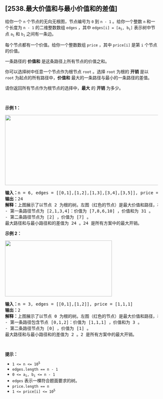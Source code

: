 ## [2538.最大价值和与最小价值和的差值]
<p>给你一个 <code>n</code>&nbsp;个节点的无向无根图，节点编号为&nbsp;<code>0</code>&nbsp;到&nbsp;<code>n - 1</code>&nbsp;。给你一个整数&nbsp;<code>n</code>&nbsp;和一个长度为 <code>n - 1</code>&nbsp;的二维整数数组&nbsp;<code>edges</code>&nbsp;，其中&nbsp;<code>edges[i] = [a<sub>i</sub>, b<sub>i</sub>]</code>&nbsp;表示树中节点&nbsp;<code>a<sub>i</sub></code> 和&nbsp;<code>b<sub>i</sub></code>&nbsp;之间有一条边。</p>

<p>每个节点都有一个价值。给你一个整数数组&nbsp;<code>price</code>&nbsp;，其中&nbsp;<code>price[i]</code>&nbsp;是第 <code>i</code>&nbsp;个节点的价值。</p>

<p>一条路径的 <strong>价值和</strong>&nbsp;是这条路径上所有节点的价值之和。</p>

<p>你可以选择树中任意一个节点作为根节点&nbsp;<code>root</code>&nbsp;。选择 <code>root</code>&nbsp;为根的 <strong>开销</strong>&nbsp;是以 <code>root</code>&nbsp;为起点的所有路径中，<strong>价值和</strong>&nbsp;最大的一条路径与最小的一条路径的差值。</p>

<p>请你返回所有节点作为根节点的选择中，<strong>最大</strong>&nbsp;的 <strong>开销</strong>&nbsp;为多少。</p>

<p>&nbsp;</p>

<p><strong>示例 1：</strong></p>

<p><img alt="" src="https://assets.leetcode.com/uploads/2022/12/01/example14.png" style="width: 556px; height: 231px;" /></p>

<pre>
<b>输入：</b>n = 6, edges = [[0,1],[1,2],[1,3],[3,4],[3,5]], price = [9,8,7,6,10,5]
<b>输出：</b>24
<b>解释：</b>上图展示了以节点 2 为根的树。左图（红色的节点）是最大价值和路径，右图（蓝色的节点）是最小价值和路径。
- 第一条路径节点为 [2,1,3,4]：价值为 [7,8,6,10] ，价值和为 31 。
- 第二条路径节点为 [2] ，价值为 [7] 。
最大路径和与最小路径和的差值为 24 。24 是所有方案中的最大开销。
</pre>

<p><strong>示例 2：</strong></p>

<p><img alt="" src="https://assets.leetcode.com/uploads/2022/11/24/p1_example2.png" style="width: 352px; height: 184px;" /></p>

<pre>
<b>输入：</b>n = 3, edges = [[0,1],[1,2]], price = [1,1,1]
<b>输出：</b>2
<b>解释：</b>上图展示了以节点 0 为根的树。左图（红色的节点）是最大价值和路径，右图（蓝色的节点）是最小价值和路径。
- 第一条路径包含节点 [0,1,2]：价值为 [1,1,1] ，价值和为 3 。
- 第二条路径节点为 [0] ，价值为 [1] 。
最大路径和与最小路径和的差值为 2 。2 是所有方案中的最大开销。
</pre>

<p>&nbsp;</p>

<p><strong>提示：</strong></p>

<ul>
	<li><code>1 &lt;= n &lt;= 10<sup>5</sup></code></li>
	<li><code>edges.length == n - 1</code></li>
	<li><code>0 &lt;= a<sub>i</sub>, b<sub>i</sub> &lt;= n - 1</code></li>
	<li><code>edges</code> 表示一棵符合题面要求的树。</li>
	<li><code>price.length == n</code></li>
	<li><code>1 &lt;= price[i] &lt;= 10<sup>5</sup></code></li>
</ul>
